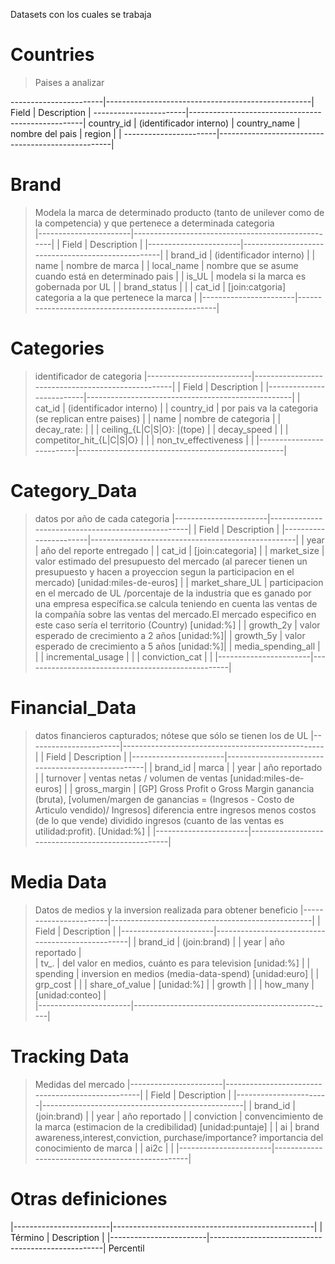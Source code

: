 Datasets con los cuales se trabaja

# Countries
> Paises a analizar

-----------------------|---------------------------------------------------|
 Field                 |  Description                                      |
-----------------------|---------------------------------------------------|
 country_id            | (identificador interno)  	|
 country_name 	        | nombre del pais           |
 region               	|                           | 
-----------------------|---------------------------------------------------|


# Brand
> Modela la marca de determinado producto (tanto de unilever como de la competencia) y que pertenece a determinada categoria  
|-----------------------|---------------------------------------------------|
| Field                 |  Description                                      |
|-----------------------|---------------------------------------------------|
| brand_id              | (identificador interno)                           |
| name                  | nombre de marca |
| local_name            | nombre que se asume cuando está en determinado pais |
| is_UL                 | modela si la marca es gobernada por UL |
| brand_status          |  |
| cat_id 	            | [join:catgoria] categoria a la que pertenece la marca |
|-----------------------|---------------------------------------------------|

# Categories
 > identificador de categoria
|--------------------------|---------------------------------------------------|
| Field                    |  Description                                      |
|--------------------------|---------------------------------------------------|
| cat_id                   | (identificador interno)                           |
| country_id               | por pais va la categoria (se replican entre paises)  |
| name                     | nombre de categoria                               |
| decay_rate:              |                                                   |
| ceiling_{L|C|S|O}:       |(tope) 											   |
| decay_speed              |                                                   |
| competitor_hit_{L|C|S|O} |												   |
| non_tv_effectiveness     |												   |
|--------------------------|---------------------------------------------------|

# Category_Data
 > datos por año de cada categoria
|-----------------------|---------------------------------------------------|
| Field                 |  Description                                      |
|-----------------------|---------------------------------------------------|
| year					| año del reporte entregado							|
| cat_id				| [join:categoria]									|
| market_size			| valor estimado del presupuesto del mercado (al parecer tienen un presupuesto y hacen a proyeccion segun la participacion en el mercado)  [unidad:miles-de-euros]    				|
| market_share_UL		| participacion en el mercado de UL /porcentaje de la industria que es ganado por una empresa específica.se calcula teniendo en cuenta las ventas de la compañía sobre las ventas del mercado.El mercado especifico en este caso sería el territorio (Country)  [unidad:%]		|
| growth_2y	            | valor esperado de crecimiento a 2 años  [unidad:%]|
| growth_5y	            | valor esperado de crecimiento a 5 años  [unidad:%]|
| media_spending_all    | |
| incremental_usage     | |
| conviction_cat        | |
|-----------------------|---------------------------------------------------|



# Financial_Data
> datos financieros capturados; nótese que sólo se tienen los de UL
|-----------------------|--------------------------------------------------|
| Field                 |  Description                                     |
|-----------------------|---------------------------------------------------|
| brand_id              | marca												|
| year                  | año reportado										|
| turnover              | ventas netas / volumen de ventas [unidad:miles-de-euros] 						|
| gross_margin          | [GP] Gross Profit o Gross Margin  ganancia (bruta), [volumen/margen de ganancias = (Ingresos - Costo de Articulo vendido)/ Ingresos] diferencia entre ingresos menos costos (de lo que vende) dividido ingresos (cuanto de las ventas es utilidad:profit). [Unidad:%] |
|-----------------------|---------------------------------------------------|

# Media Data
> Datos de medios y la inversion realizada para obtener beneficio
|-----------------------|--------------------------------------------------|
| Field                 |  Description                                     |
|-----------------------|--------------------------------------------------|
| brand_id              | (join:brand)                                     |
| year                  | año reportado	                                   |      
| tv_.                  | del valor en medios, cuánto es para television [unidad:%] |
| spending              | inversion en medios (media-data-spend) [unidad:euro]      |
| grp_cost              |                                                  |
| share_of_value        | [unidad:%]                                                  |
| growth                |                                                  | 
| how_many              | [unidad:conteo]                                          |     
|-----------------------|--------------------------------------------------|

# Tracking Data
> Medidas del mercado
|-----------------------|--------------------------------------------------|
| Field                 |  Description                                     |
|-----------------------|--------------------------------------------------|
| brand_id              | (join:brand)                                    |
| year                  | año reportado                                   |
| conviction            | convencimiento de la marca (estimacion de la credibilidad) [unidad:puntaje]                  |
| ai                    | brand awareness,interest,conviction, purchase/importance? importancia del conocimiento de marca         |
| ai2c                  |                                                  |
|-----------------------|--------------------------------------------------|

# Otras definiciones
|------------------------|--------------------------------------------------|
| Término                |  Description                                     |
|------------------------|---------------------------------------------------|
 Percentil                   
                             
                             
                             
